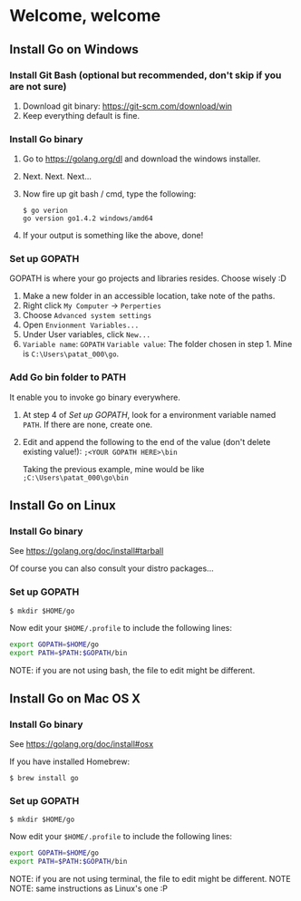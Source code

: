 # Welcome, welcome

## Install Go on Windows

### Install Git Bash (optional but recommended, don't skip if you are not sure) 

1. Download git binary: https://git-scm.com/download/win
2. Keep everything default is fine.

### Install Go binary

1. Go to https://golang.org/dl and download the windows installer.
2. Next. Next. Next...
3. Now fire up git bash / cmd, type the following:

   ```shell
   $ go verion
   go version go1.4.2 windows/amd64
   ```

4. If your output is something like the above, done!

### Set up GOPATH

GOPATH is where your go projects and libraries resides. Choose wisely :D

1. Make a new folder in an accessible location, take note of the paths.
2. Right click `My Computer` -> `Perperties`
3. Choose `Advanced system settings`
4. Open `Envionment Variables...`
5. Under User variables, click `New...`
6. `Variable name`: `GOPATH`
   `Variable value`: The folder chosen in step 1. Mine is `C:\Users\patat_000\go`.

### Add Go bin folder to PATH

It enable you to invoke go binary everywhere.

1. At step 4 of _Set up GOPATH_, look for a environment variable named `PATH`. If there are none, create one.
2. Edit and append the following to the end of the value (don't delete existing value!):
   `;<YOUR GOPATH HERE>\bin`

   Taking the previous example, mine would be like `;C:\Users\patat_000\go\bin`

## Install Go on Linux

### Install Go binary

See https://golang.org/doc/install#tarball

Of course you can also consult your distro packages...

### Set up GOPATH

```shell
$ mkdir $HOME/go
```

Now edit your `$HOME/.profile` to include the following lines:

```bash
export GOPATH=$HOME/go
export PATH=$PATH:$GOPATH/bin
```

NOTE: if you are not using bash, the file to edit might be different. 

## Install Go on Mac OS X

### Install Go binary

See https://golang.org/doc/install#osx

If you have installed Homebrew:

```shell
$ brew install go
```

### Set up GOPATH

```shell
$ mkdir $HOME/go
```

Now edit your `$HOME/.profile` to include the following lines:

```bash
export GOPATH=$HOME/go
export PATH=$PATH:$GOPATH/bin
```

NOTE: if you are not using terminal, the file to edit might be different. 
NOTE NOTE: same instructions as Linux's one :P
